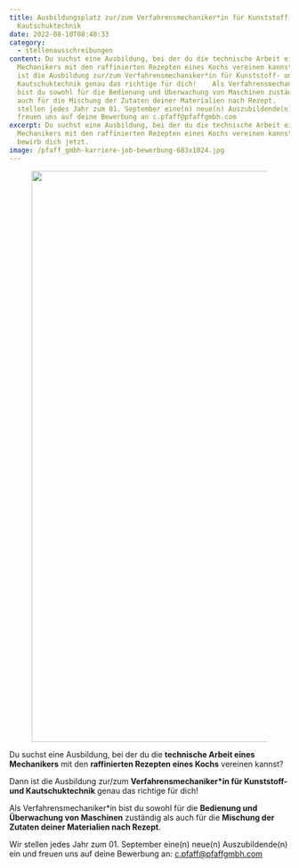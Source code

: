 ```yaml
---
title: Ausbildungsplatz zur/zum Verfahrensmechaniker*in für Kunststoff- und
  Kautschuktechnik
date: 2022-08-10T08:40:33
category:
  - stellenausschreibungen
content: Du suchst eine Ausbildung, bei der du die technische Arbeit eines
  Mechanikers mit den raffinierten Rezepten eines Kochs vereinen kannst?    Dann
  ist die Ausbildung zur/zum Verfahrensmechaniker*in für Kunststoff- und
  Kautschuktechnik genau das richtige für dich!    Als Verfahrensmechaniker*in
  bist du sowohl für die Bedienung und Überwachung von Maschinen zuständig als
  auch für die Mischung der Zutaten deiner Materialien nach Rezept.    Wir
  stellen jedes Jahr zum 01. September eine(n) neue(n) Auszubildende(n) ein und
  freuen uns auf deine Bewerbung an c.pfaff@pfaffgmbh.com
excerpt: Du suchst eine Ausbildung, bei der du die technische Arbeit eines
  Mechanikers mit den raffinierten Rezepten eines Kochs vereinen kannst? Dann
  bewirb dich jetzt.
image: /pfaff_gmbh-karriere-job-bewerbung-683x1024.jpg
---
```


<figure class="wp-block-image size-large"><img loading="lazy" width="683" height="1024" src="/pfaff_gmbh-karriere-job-bewerbung-683x1024.jpg" alt="" class="wp-image-509" srcset="/pfaff_gmbh-karriere-job-bewerbung-683x1024.jpg 683w, /pfaff_gmbh-karriere-job-bewerbung-200x300.jpg 200w, /pfaff_gmbh-karriere-job-bewerbung.jpg 768w" sizes="(max-width: 683px) 100vw, 683px" /></figure>



<p>Du suchst eine Ausbildung, bei der du die <strong>technische Arbeit eines Mechanikers</strong> mit den <strong>raffinierten Rezepten eines Kochs</strong> vereinen kannst?</p>



<p>Dann ist die Ausbildung zur/zum <strong>Verfahrensmechaniker*in für Kunststoff- und Kautschuktechnik</strong> genau das richtige für dich!</p>



<p>Als Verfahrensmechaniker*in bist du sowohl für die <strong>Bedienung und Überwachung von Maschinen</strong> zuständig als auch für die <strong>Mischung der Zutaten deiner Materialien nach Rezept</strong>.</p>



<p>Wir stellen jedes Jahr zum 01. September eine(n) neue(n) Auszubildende(n) ein und freuen uns auf deine Bewerbung an: <a href="mailto:c.pfaff@pfaffgmbh.com">c.pfaff@pfaffgmbh.com</a></p>
